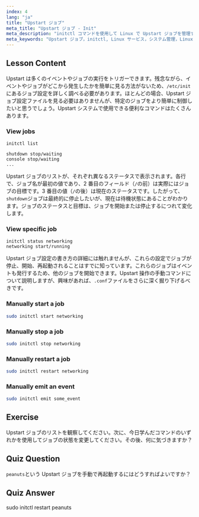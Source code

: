 ```yaml
---
index: 4
lang: "ja"
title: "Upstart ジョブ"
meta_title: "Upstart ジョブ - Init"
meta_description: "initctl コマンドを使用して Linux で Upstart ジョブを管理する方法を学びます。ジョブのステータス、サービスの開始、停止、再起動を理解します。Linux システム管理スキルを向上させましょう。"
meta_keywords: "Upstart ジョブ，initctl, Linux サービス，システム管理，Linux チュートリアル，初心者向けガイド"
---
```


## Lesson Content

Upstart は多くのイベントやジョブの実行をトリガーできます。残念ながら、イベントやジョブがどこから発生したかを簡単に見る方法がないため、`/etc/init`にあるジョブ設定を詳しく調べる必要があります。ほとんどの場合、Upstart ジョブ設定ファイルを見る必要はありませんが、特定のジョブをより簡単に制御したいと思うでしょう。Upstart システムで使用できる便利なコマンドはたくさんあります。

### View jobs

```plaintext
initctl list

shutdown stop/waiting
console stop/waiting
...
```

Upstart ジョブのリストが、それぞれ異なるステータスで表示されます。各行で、ジョブ名が最初の値であり、2 番目のフィールド（`/`の前）は実際にはジョブの目標です。3 番目の値（`/`の後）は現在のステータスです。したがって、`shutdown`ジョブは最終的に停止したいが、現在は待機状態にあることがわかります。ジョブのステータスと目標は、ジョブを開始または停止するにつれて変化します。

### View specific job

```plaintext
initctl status networking
networking start/running
```

Upstart ジョブ設定の書き方の詳細には触れませんが、これらの設定でジョブが停止、開始、再起動されることはすでに知っています。これらのジョブはイベントも発行するため、他のジョブを開始できます。Upstart 操作の手動コマンドについて説明しますが、興味があれば、`.conf`ファイルをさらに深く掘り下げるべきです。

### Manually start a job

```bash
sudo initctl start networking
```

### Manually stop a job

```bash
sudo initctl stop networking
```

### Manually restart a job

```bash
sudo initctl restart networking
```

### Manually emit an event

```bash
sudo initctl emit some_event
```

## Exercise

Upstart ジョブのリストを観察してください。次に、今日学んだコマンドのいずれかを使用してジョブの状態を変更してください。その後、何に気づきますか？

## Quiz Question

`peanuts`という Upstart ジョブを手動で再起動するにはどうすればよいですか？

## Quiz Answer

sudo initctl restart peanuts
